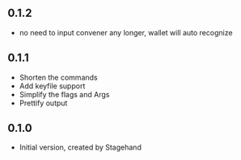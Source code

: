 ## 0.1.2

- no need to input convener any longer, wallet will auto recognize

## 0.1.1

- Shorten the commands
- Add keyfile support
- Simplify the flags and Args
- Prettify output

## 0.1.0

- Initial version, created by Stagehand
